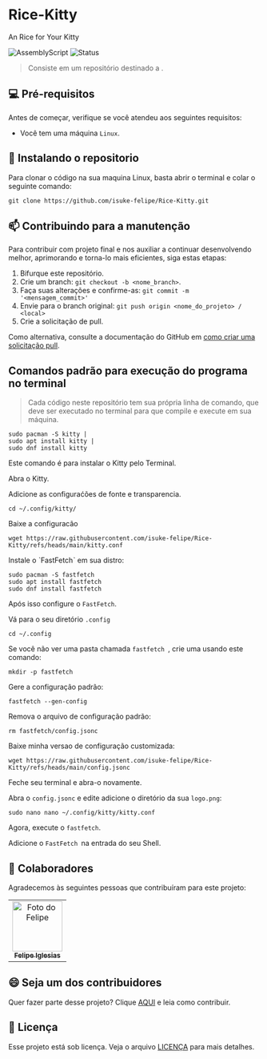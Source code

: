 # Rice-Kitty
An Rice for Your Kitty

![AssemblyScript](https://img.shields.io/badge/assembly%20script-%23000000.svg?style=for-the-badge&logo=assemblyscript&logoColor=white)
![Status](https://img.shields.io/static/v1?label=STATUS&message=COMPLETO&color=green&style=for-the-badge)

> Consiste em um repositório destinado a .

## 💻 Pré-requisitos

Antes de começar, verifique se você atendeu aos seguintes requisitos:

- Você tem uma máquina `Linux`.

## 🚀 Instalando o repositorio

Para clonar o código na sua maquina Linux, basta abrir o terminal e colar o seguinte comando:

```
git clone https://github.com/isuke-felipe/Rice-Kitty.git
```

## 📫 Contribuindo para a manutenção

Para contribuir com projeto final e nos auxiliar a continuar desenvolvendo melhor, aprimorando e torna-lo mais eficientes, siga estas etapas:

1. Bifurque este repositório.
2. Crie um branch: `git checkout -b <nome_branch>`.
3. Faça suas alterações e confirme-as: `git commit -m '<mensagem_commit>'`
4. Envie para o branch original: `git push origin <nome_do_projeto> / <local>`
5. Crie a solicitação de pull.

Como alternativa, consulte a documentação do GitHub em [como criar uma solicitação pull](https://help.github.com/en/github/collaborating-with-issues-and-pull-requests/creating-a-pull-request).


## Comandos padrão para execução do programa no terminal

> Cada código neste repositório tem sua própria linha de comando, que deve ser executado no terminal para que compile e execute em sua máquina.

```
sudo pacman -S kitty |
sudo apt install kitty |
sudo dnf install kitty
```
Este comando é para instalar o Kitty pelo Terminal.

Abra o Kitty.

Adicione as configuraćões de fonte e transparencia.

`cd ~/.config/kitty/`

Baixe a configuracão 

`wget https://raw.githubusercontent.com/isuke-felipe/Rice-Kitty/refs/heads/main/kitty.conf`

Instale o ˋFastFetchˋ em sua distro:

```
sudo pacman -S fastfetch
sudo apt install fastfetch
sudo dnf install fastfetch
```

Após isso configure o `FastFetch`.

Vá para o seu diretório `.config`

`cd ~/.config`

Se você não ver uma pasta chamada `fastfetch `, crie uma usando este comando: 

`mkdir -p fastfetch`

Gere a configuração padrão:

`fastfetch --gen-config`

Remova o arquivo de configuração padrão: 

`rm fastfetch/config.jsonc`

Baixe minha versao de configuração customizada:

```
wget https://raw.githubusercontent.com/isuke-felipe/Rice-Kitty/refs/heads/main/config.jsonc
```

Feche seu terminal e abra-o novamente.

Abra o `config.jsonc` e edite adicione o diretório da sua `logo.png`:

`sudo nano nano ~/.config/kitty/kitty.conf`

Agora, execute o `fastfetch`.

Adicione o `FastFetch `na entrada do seu Shell.


## 🤝 Colaboradores

Agradecemos às seguintes pessoas que contribuíram para este projeto:

<table>
  <tr>
    <td align="center">
      <a href="https://github.com/isuke-felipe" title="Autor">
        <img src="https://avatars.githubusercontent.com/u/111601155?v=4" width="100px;" alt="Foto do Felipe"/><br>
        <sub>
          <b>Felipe Iglesias</b>
    </td>
  </tr>
</table>

## 😄 Seja um dos contribuidores

Quer fazer parte desse projeto? Clique [AQUI](CONTRIBUTING.md) e leia como contribuir.

## 📝 Licença

Esse projeto está sob licença. Veja o arquivo [LICENÇA](https://github.com/isuke-felipe/Rice-Kitty/blob/18714b635e7c40013805f04fc64ad0fbb522cb09/LICENSE) para mais detalhes.

